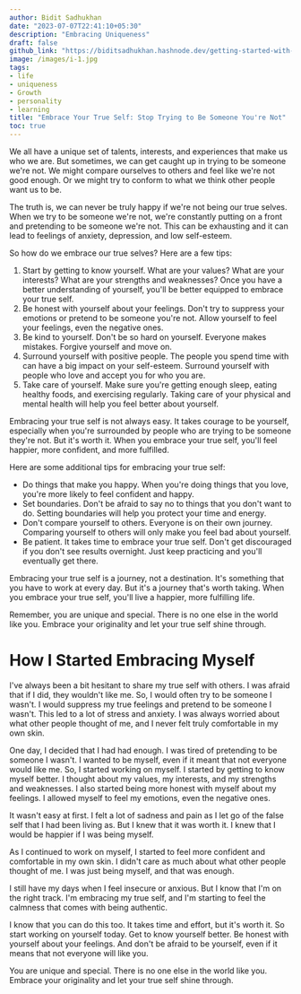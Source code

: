 ```yaml
---
author: Bidit Sadhukhan
date: "2023-07-07T22:41:10+05:30"
description: "Embracing Uniqueness"
draft: false
github_link: "https://biditsadhukhan.hashnode.dev/getting-started-with-gremlin-in-orientdb-unleash-the-power-of-graph-databases"
image: /images/i-1.jpg
tags:
- life
- uniqueness
- Growth
- personality
- learning
title: "Embrace Your True Self: Stop Trying to Be Someone You're Not"
toc: true
---
```




We all have a unique set of talents, interests, and experiences that make us who we are. But sometimes, we can get caught up in trying to be someone we're not. We might compare ourselves to others and feel like we're not good enough. Or we might try to conform to what we think other people want us to be.

The truth is, we can never be truly happy if we're not being our true selves. When we try to be someone we're not, we're constantly putting on a front and pretending to be someone we're not. This can be exhausting and it can lead to feelings of anxiety, depression, and low self-esteem.

So how do we embrace our true selves? Here are a few tips:

1. Start by getting to know yourself. What are your values? What are your interests? What are your strengths and weaknesses? Once you have a better understanding of yourself, you'll be better equipped to embrace your true self.
2. Be honest with yourself about your feelings. Don't try to suppress your emotions or pretend to be someone you're not. Allow yourself to feel your feelings, even the negative ones.
3. Be kind to yourself. Don't be so hard on yourself. Everyone makes mistakes. Forgive yourself and move on.
4. Surround yourself with positive people. The people you spend time with can have a big impact on your self-esteem. Surround yourself with people who love and accept you for who you are.
5. Take care of yourself. Make sure you're getting enough sleep, eating healthy foods, and exercising regularly. Taking care of your physical and mental health will help you feel better about yourself.

Embracing your true self is not always easy. It takes courage to be yourself, especially when you're surrounded by people who are trying to be someone they're not. But it's worth it. When you embrace your true self, you'll feel happier, more confident, and more fulfilled.

Here are some additional tips for embracing your true self:

- Do things that make you happy. When you're doing things that you love, you're more likely to feel confident and happy.
- Set boundaries. Don't be afraid to say no to things that you don't want to do. Setting boundaries will help you protect your time and energy.
- Don't compare yourself to others. Everyone is on their own journey. Comparing yourself to others will only make you feel bad about yourself.
- Be patient. It takes time to embrace your true self. Don't get discouraged if you don't see results overnight. Just keep practicing and you'll eventually get there.

Embracing your true self is a journey, not a destination. It's something that you have to work at every day. But it's a journey that's worth taking. When you embrace your true self, you'll live a happier, more fulfilling life.

Remember, you are unique and special. There is no one else in the world like you. Embrace your originality and let your true self shine through.


# How I Started Embracing Myself

I've always been a bit hesitant to share my true self with others. I was afraid that if I did, they wouldn't like me. So, I would often try to be someone I wasn't. I would suppress my true feelings and pretend to be someone I wasn't. This led to a lot of stress and anxiety. I was always worried about what other people thought of me, and I never felt truly comfortable in my own skin.

One day, I decided that I had had enough. I was tired of pretending to be someone I wasn't. I wanted to be myself, even if it meant that not everyone would like me. So, I started working on myself. I started by getting to know myself better. I thought about my values, my interests, and my strengths and weaknesses. I also started being more honest with myself about my feelings. I allowed myself to feel my emotions, even the negative ones.

It wasn't easy at first. I felt a lot of sadness and pain as I let go of the false self that I had been living as. But I knew that it was worth it. I knew that I would be happier if I was being myself.

As I continued to work on myself, I started to feel more confident and comfortable in my own skin. I didn't care as much about what other people thought of me. I was just being myself, and that was enough.

I still have my days when I feel insecure or anxious. But I know that I'm on the right track. I'm embracing my true self, and I'm starting to feel the calmness that comes with being authentic.

I know that you can do this too. It takes time and effort, but it's worth it. So start working on yourself today. Get to know yourself better. Be honest with yourself about your feelings. And don't be afraid to be yourself, even if it means that not everyone will like you.

You are unique and special. There is no one else in the world like you. Embrace your originality and let your true self shine through.
